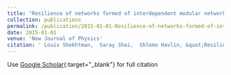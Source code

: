 ```yaml
---
title: "Resilience of networks formed of interdependent modular networks"
collection: publications
permalink: /publication/2015-01-01-Resilience-of-networks-formed-of-interdependent-modular-networks
date: 2015-01-01
venue: 'New Journal of Physics'
citation: ' Louis Shekhtman,  Saray Shai,  Shlomo Havlin, &quot;Resilience of networks formed of interdependent modular networks.&quot; New Journal of Physics, 2015.'
---
```

Use [Google Scholar](https://scholar.google.com/scholar?q=Resilience+of+networks+formed+of+interdependent+modular+networks){:target="_blank"} for full citation
